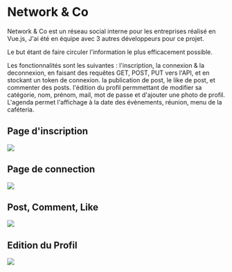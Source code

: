 # Network & Co

Network & Co est un réseau social interne pour les entreprises réalisé en Vue.js, J'ai été en équipe avec 3 autres développeurs pour ce projet.

Le but étant de faire circuler l'information le plus efficacement possible. 

Les fonctionnalités sont les suivantes : l'inscription, la connexion & la deconnexion, en faisant des requêtes GET, POST, PUT vers l'API, et en stockant un token de connexion.
la publication de post, le like de post, et commenter des posts.
l'édition du profil permmettant de modifier sa catégorie, nom, prénom, mail, mot de passe et d'ajouter une photo de profil.
L'agenda permet l'affichage à la date des évènements, réunion, menu de la caféteria.

## Page d'inscription 
<img src="https://user-images.githubusercontent.com/82309879/115142443-0eb59900-a042-11eb-8a3c-2f5ce71055e3.png">

## Page de connection
<img src="https://user-images.githubusercontent.com/82309879/115141479-d2336e80-a03c-11eb-9dc7-b51d5fdd36e6.png">

## Post, Comment, Like
<img src="https://user-images.githubusercontent.com/82309879/115142288-39ebb880-a041-11eb-989e-88a1656f158d.png">

## Edition du Profil
<img src="https://user-images.githubusercontent.com/82309879/115142391-d4e49280-a041-11eb-88b0-e2c8a2e2dc9f.png">






